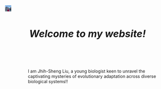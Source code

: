 <style>
h1 {font-weight: bold !important; 
    font-size: 32px !important}
</style>   

<div style="display: flex;">

<img src="/assets/photo1.jpeg" style="max-width: 60px; max-height: 20px; width:auto; height:auto; margin-top: -15px;">
<div style="padding-left: 15px; width: 800px">
<div style="height: 1em;"></div>

<div style="height: 50px;">
<h1 style="text-align: center; font-style: italic;">Welcome to my website!</h1>
</div>
<div style="height: 6em;"></div>

<div style="padding-left: 40px;">
I am Jhih-Sheng Liu, a young biologist keen to unravel the captivating mysteries of evolutionary adaptation across diverse biological systems!!








